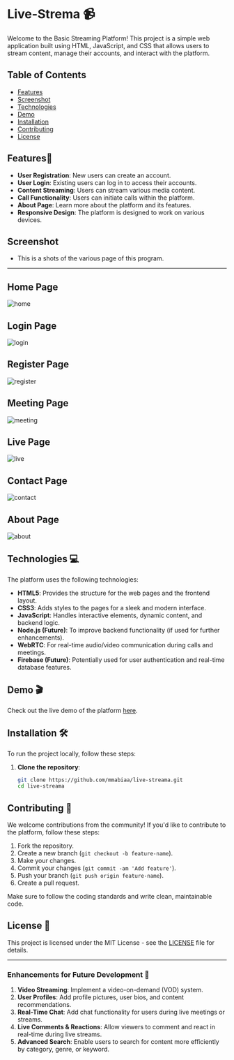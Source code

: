 # Live-Strema 📹

Welcome to the Basic Streaming Platform! This project is a simple web application built using HTML, JavaScript, and CSS that allows users to stream content, manage their accounts, and interact with the platform.

## Table of Contents

- [Features](#features)
- [Screenshot](#screenshot)
- [Technologies](#technologies)
- [Demo](#demo)
- [Installation](#installation)
- [Contributing](#contributing)
- [License](#license)


## Features🪽

- **User Registration**: New users can create an account.
- **User Login**: Existing users can log in to access their accounts.
- **Content Streaming**: Users can stream various media content.
- **Call Functionality**: Users can initiate calls within the platform.
- **About Page**: Learn more about the platform and its features.
- **Responsive Design**: The platform is designed to work on various devices.

## Screenshot
- This is a shots of the various page of this program.
---
**Home Page**
---
![home](https://github.com/Mmabiaa/Live-Streama/blob/main/screenshots/home.jpg)

**Login Page**
---
![login](https://github.com/Mmabiaa/Live-Streama/blob/main/screenshots/login.jpg)

**Register Page**
---
![register](https://github.com/Mmabiaa/Live-Streama/blob/main/screenshots/register.jpg)

**Meeting Page**
---
![meeting](https://github.com/Mmabiaa/Live-Streama/blob/main/screenshots/meeting.jpg)

**Live Page**
---
![live](https://github.com/Mmabiaa/Live-Streama/blob/main/screenshots/live.jpg)

**Contact Page**
---
![contact](https://github.com/Mmabiaa/Live-Streama/blob/main/screenshots/register.jpg)

**About Page**
---
![about](https://github.com/Mmabiaa/Live-Streama/blob/main/screenshots/about.jpg)

## Technologies 💻

The platform uses the following technologies:

- **HTML5**: Provides the structure for the web pages and the frontend layout.
- **CSS3**: Adds styles to the pages for a sleek and modern interface.
- **JavaScript**: Handles interactive elements, dynamic content, and backend logic.
- **Node.js (Future)**: To improve backend functionality (if used for further enhancements).
- **WebRTC**: For real-time audio/video communication during calls and meetings.
- **Firebase (Future)**: Potentially used for user authentication and real-time database features.


## Demo 🎬

Check out the live demo of the platform [here](https://live-streama.vercel.app).

 

## Installation 🛠️

To run the project locally, follow these steps:

1. **Clone the repository**:
   ```bash
   git clone https://github.com/mmabiaa/live-streama.git
   cd live-streama
   ```

## Contributing 🤝

We welcome contributions from the community! If you'd like to contribute to the platform, follow these steps:

1. Fork the repository.
2. Create a new branch (`git checkout -b feature-name`).
3. Make your changes.
4. Commit your changes (`git commit -am 'Add feature'`).
5. Push your branch (`git push origin feature-name`).
6. Create a pull request.

Make sure to follow the coding standards and write clean, maintainable code.

## License 📜

This project is licensed under the MIT License - see the [LICENSE](LICENSE) file for details.

---

### Enhancements for Future Development 🚀

1. **Video Streaming**: Implement a video-on-demand (VOD) system.
2. **User Profiles**: Add profile pictures, user bios, and content recommendations.
3. **Real-Time Chat**: Add chat functionality for users during live meetings or streams.
4. **Live Comments & Reactions**: Allow viewers to comment and react in real-time during live streams.
5. **Advanced Search**: Enable users to search for content more efficiently by category, genre, or keyword.


